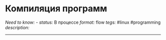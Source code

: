# Компиляция программ
*Need to know:* -
*status:* В процессе
*format:* flow
*tegs:* #linux #programming 
*description:*

---
